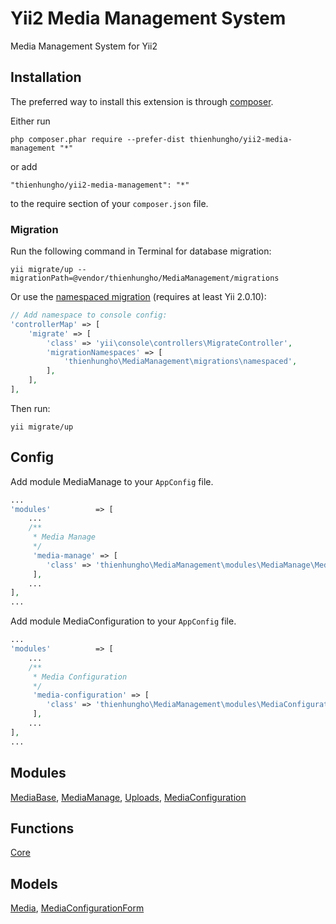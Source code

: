 Yii2 Media Management System
====================
Media Management System for Yii2

Installation
------------

The preferred way to install this extension is through [composer](http://getcomposer.org/download/).

Either run

```
php composer.phar require --prefer-dist thienhungho/yii2-media-management "*"
```

or add

```
"thienhungho/yii2-media-management": "*"
```

to the require section of your `composer.json` file.

### Migration

Run the following command in Terminal for database migration:

```
yii migrate/up --migrationPath=@vendor/thienhungho/MediaManagement/migrations
```

Or use the [namespaced migration](http://www.yiiframework.com/doc-2.0/guide-db-migrations.html#namespaced-migrations) (requires at least Yii 2.0.10):

```php
// Add namespace to console config:
'controllerMap' => [
    'migrate' => [
        'class' => 'yii\console\controllers\MigrateController',
        'migrationNamespaces' => [
            'thienhungho\MediaManagement\migrations\namespaced',
        ],
    ],
],
```

Then run:
```
yii migrate/up
```

Config
------------

Add module MediaManage to your `AppConfig` file.

```php
...
'modules'          => [
    ...
    /**
     * Media Manage
     */
     'media-manage' => [
        'class' => 'thienhungho\MediaManagement\modules\MediaManage\MediaManage',
     ],
    ...
],
...
```

Add module MediaConfiguration to your `AppConfig` file.

```php
...
'modules'          => [
    ...
    /**
     * Media Configuration
     */
     'media-configuration' => [
        'class' => 'thienhungho\MediaManagement\modules\MediaConfiguration\MediaConfiguration',
     ],
    ...
],
...
```

Modules
------------

[MediaBase](https://github.com/thienhungho/yii2-media-management/tree/master/src/modules/MediaBase), 
[MediaManage](https://github.com/thienhungho/yii2-media-management/tree/master/src/modules/MediaManage), 
[Uploads](https://github.com/thienhungho/yii2-media-management/tree/master/src/modules/Uploads),
[MediaConfiguration](https://github.com/thienhungho/yii2-media-management/tree/master/src/modules/Uploads)

Functions
------------

[Core](https://github.com/thienhungho/yii2-media-management/tree/master/src/functions/core.php)

Models
------------

[Media](https://github.com/thienhungho/yii2-media-management/tree/master/src/models/Media.php), 
[MediaConfigurationForm](https://github.com/thienhungho/yii2-media-management/tree/master/src/models/MediaConfigurationForm.php)